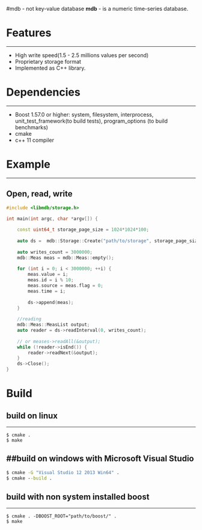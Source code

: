 #mdb - not key-value database
**mdb** - is a numeric time-series database.

# Features
---
* High write speed(1.5 - 2.5 millions values per second)
* Proprietary storage format 
* Implemented as C++ library.

# Dependencies
---
* Boost 1.57.0 or higher: system, filesystem, interprocess, unit_test_framework(to build tests), program_options (to build benchmarks)
* cmake
* c++ 11 compiler

# Example
---
## Open, read, write
```C++
#include <libmdb/storage.h>

int main(int argc, char *argv[]) {
    
    const uint64_t storage_page_size = 1024*1024*100;
    
    auto ds =  mdb::Storage::Create("path/to/storage", storage_page_size);
    
    auto writes_count = 3000000;
    mdb::Meas meas = mdb::Meas::empty();
    
    for (int i = 0; i < 3000000; ++i) {
        meas.value = i;
        meas.id = i % 10;
        meas.source = meas.flag = 0;
        meas.time = i;
        
        ds->append(meas);
    }
    
    //reading
    mdb::Meas::MeasList output;
    auto reader = ds->readInterval(0, writes_count);
    
    // or meases->readAll(&output);
    while (!reader->isEnd()) {
        reader->readNext(&output);
    }
    ds->Close();
}
```

# Build
## build on linux
---
```shell
$ cmake .
$ make
```
##build on windows with **Microsoft Visual Studio**
---
```cmd
$ cmake -G "Visual Studio 12 2013 Win64" .
$ cmake --build .
```

## build with non system installed boost
---
```shell
$ cmake . -DBOOST_ROOT="path/to/boost/" .
$ make
```
